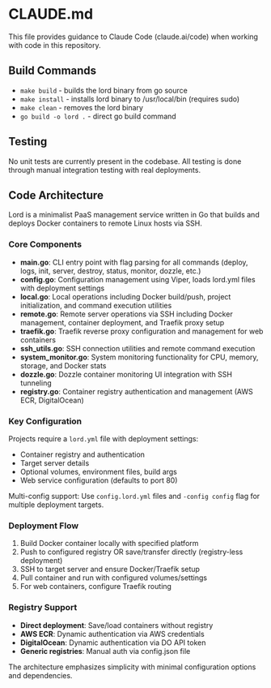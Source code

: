 # CLAUDE.md

This file provides guidance to Claude Code (claude.ai/code) when working with code in this repository.

## Build Commands

- `make build` - builds the lord binary from go source
- `make install` - installs lord binary to /usr/local/bin (requires sudo)
- `make clean` - removes the lord binary
- `go build -o lord .` - direct go build command

## Testing

No unit tests are currently present in the codebase. All testing is done through manual integration testing with real deployments.

## Code Architecture

Lord is a minimalist PaaS management service written in Go that builds and deploys Docker containers to remote Linux hosts via SSH.

### Core Components

- **main.go**: CLI entry point with flag parsing for all commands (deploy, logs, init, server, destroy, status, monitor, dozzle, etc.)
- **config.go**: Configuration management using Viper, loads lord.yml files with deployment settings
- **local.go**: Local operations including Docker build/push, project initialization, and command execution utilities
- **remote.go**: Remote server operations via SSH including Docker management, container deployment, and Traefik proxy setup
- **traefik.go**: Traefik reverse proxy configuration and management for web containers
- **ssh_utils.go**: SSH connection utilities and remote command execution
- **system_monitor.go**: System monitoring functionality for CPU, memory, storage, and Docker stats
- **dozzle.go**: Dozzle container monitoring UI integration with SSH tunneling
- **registry.go**: Container registry authentication and management (AWS ECR, DigitalOcean)

### Key Configuration

Projects require a `lord.yml` file with deployment settings:
- Container registry and authentication
- Target server details
- Optional volumes, environment files, build args
- Web service configuration (defaults to port 80)

Multi-config support: Use `config.lord.yml` files and `-config config` flag for multiple deployment targets.

### Deployment Flow

1. Build Docker container locally with specified platform
2. Push to configured registry OR save/transfer directly (registry-less deployment)
3. SSH to target server and ensure Docker/Traefik setup
4. Pull container and run with configured volumes/settings
5. For web containers, configure Traefik routing

### Registry Support

- **Direct deployment**: Save/load containers without registry
- **AWS ECR**: Dynamic authentication via AWS credentials
- **DigitalOcean**: Dynamic authentication via DO API token
- **Generic registries**: Manual auth via config.json file

The architecture emphasizes simplicity with minimal configuration options and dependencies.